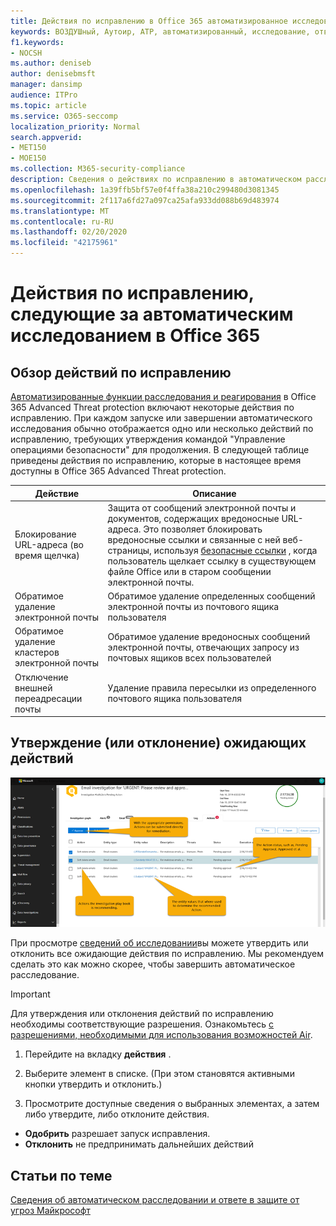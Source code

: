 ```yaml
---
title: Действия по исправлению в Office 365 автоматизированное исследование и ответ
keywords: ВОЗДУШный, Аутоир, ATP, автоматизированный, исследование, ответ, исправление, угрозы, усовершенствованный, угроза, защита
f1.keywords:
- NOCSH
ms.author: deniseb
author: denisebmsft
manager: dansimp
audience: ITPro
ms.topic: article
ms.service: O365-seccomp
localization_priority: Normal
search.appverid:
- MET150
- MOE150
ms.collection: M365-security-compliance
description: Сведения о действиях по исправлению в автоматическом расследовании и возможностях реагирования в Office 365 Advanced Threat Protection Plan 2.
ms.openlocfilehash: 1a39ffb5bf57e0f4ffa38a210c299480d3081345
ms.sourcegitcommit: 2f117a6fd27a097ca25afa933dd088b69d483974
ms.translationtype: MT
ms.contentlocale: ru-RU
ms.lasthandoff: 02/20/2020
ms.locfileid: "42175961"
---
```

# <a name="remediation-actions-following-an-automated-investigation-in-office-365"></a>Действия по исправлению, следующие за автоматическим исследованием в Office 365

## <a name="remediation-actions-overview"></a>Обзор действий по исправлению

[Автоматизированные функции расследования и реагирования](https://docs.microsoft.com/microsoft-365/security/office-365-security/office-365-air) в Office 365 Advanced Threat protection включают некоторые действия по исправлению. При каждом запуске или завершении автоматического исследования обычно отображается одно или несколько действий по исправлению, требующих утверждения командой "Управление операциями безопасности" для продолжения. В следующей таблице приведены действия по исправлению, которые в настоящее время доступны в Office 365 Advanced Threat protection. 

|Действие | Описание |
|-----|-----|
|Блокирование URL-адреса (во время щелчка) |Защита от сообщений электронной почты и документов, содержащих вредоносные URL-адреса. Это позволяет блокировать вредоносные ссылки и связанные с ней веб-страницы, используя [безопасные ссылки](https://docs.microsoft.com/microsoft-365/security/office-365-security/atp-safe-links) , когда пользователь щелкает ссылку в существующем файле Office или в старом сообщении электронной почты. |
|Обратимое удаление электронной почты  |Обратимое удаление определенных сообщений электронной почты из почтового ящика пользователя|
|Обратимое удаление кластеров электронной почты  |Обратимое удаление вредоносных сообщений электронной почты, отвечающих запросу из почтовых ящиков всех пользователей|
|Отключение внешней переадресации почты |Удаление правила пересылки из определенного почтового ящика пользователя|

## <a name="approve-or-reject-pending-actions"></a>Утверждение (или отклонение) ожидающих действий

![Страница "действия по расследованию воздуха"](../../media/air-investigationactionspage.png)

При просмотре [сведений об исследовании](air-view-investigation-results.md)вы можете утвердить или отклонить все ожидающие действия по исправлению. Мы рекомендуем сделать это как можно скорее, чтобы завершить автоматическое расследование.

> [!IMPORTANT]
> Для утверждения или отклонения действий по исправлению необходимы соответствующие разрешения. Ознакомьтесь [с разрешениями, необходимыми для использования возможностей Air](automated-investigation-response-office.md#required-permissions-to-use-air-capabilities).

1. Перейдите на вкладку **действия** .

2. Выберите элемент в списке. (При этом становятся активными кнопки утвердить и отклонить.)

3. Просмотрите доступные сведения о выбранных элементах, а затем либо утвердите, либо отклоните действия. 

 - **Одобрить** разрешает запуск исправления.
 - **Отклонить** не предпринимать дальнейших действий

## <a name="related-articles"></a>Статьи по теме

[Сведения об автоматическом расследовании и ответе в защите от угроз Майкрософт](https://docs.microsoft.com/microsoft-365/security/mtp/mtp-autoir)